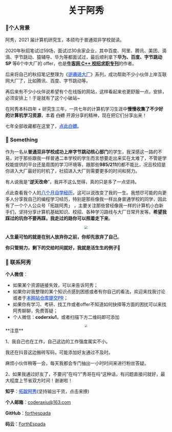 <p id="关于阿秀"></p>
<h1 align="center">关于阿秀</h1>

<p id="个人背景"></p>

### **🎉个人背景**

阿秀，2021 届计算机研究生，本硕均于普通双非学校就读。

2020年秋招笔试过59场，面试过30余家企业，其中百度、阿里、腾讯、美团、滴滴、字节跳动、猿辅导、华为等都面试过，最后顺利拿下**华为、百度、字节跳动SP** 等6个中大厂的 offer，也是<font style="font-weight:bold; color:#4169E1;text-decoration:underline;" target="_blank">[牛客网 C++ 校招求职专刊](https://www.nowcoder.com/tutorial/10043/index)</font>的作者。

后来将自己的秋招笔记整理为《<a target="_blank" style="font-weight:bold; color:#4169E1;text-decoration:underline;" href="https://mp.weixin.qq.com/mp/appmsgalbum?__biz=Mzg2MDU0ODM3MA==&action=getalbum&album_id=1728595536544366595&uin=&key=&devicetype=Windows+10+x64&version=6302019a&lang=zh_CN&ascene=7&fontgear=">逆袭进大厂</a>》系列，成功帮助不少小伙伴上岸互联网大厂了，比如腾讯、百度、字节跳动等。

再后来有不少小伙伴说希望有个在线版的网站，这样看起来也更舒服一点，安排，必须安排上！于是就有了这个小破站~

在阿秀本科四年 + 研究生三年，一共七年的计算机学习生涯中**慢慢收集了不少好的计算机学习资源**，本着 ~~白嫖~~ 开源分享的精神，现在把它们分享出来！

七年全部收藏都在这里了，<a target="_blank" style="font-weight:bold; color:#4169E1;text-decoration:underline;" href="Doc/免费资源/Download.md">点此白嫖</a>。

<p id="作为一名从"></p>

### 🐼 Something

作为一名从**普通双非学校成功上岸字节跳动核心部门**的学生，我深感这一路的不易，对于那些跟我一样普通二本学校的学生而言想要走出来实在太难了，不管是学校能提供的平台还是周围的学习环境等，跟那些**985/211**的都不能比，况且校招是你进入大厂最好的时机了，社招进入大厂则需要更多的时间和努力。

有人说我是“**逆天改命**”，我并不这么觉得，真的只是多了一点坚持。

点此查看我个人的<a target="_blank" style="font-weight:bold; color:#4169E1;text-decoration:underline;" href="https://mp.weixin.qq.com/s/vSzbITIYEVQNE1LgIzmPJg">八个月自学经历</a>，这可以说改变了我的一生。我想尽可能的向更多人分享我自己的编程学习经历，特别是那些像我一样出身普通学校的同学，因此有了一个个人公众号「拓跋阿秀」 ，主要关注那些曾经像我一样的计算机小白新手们，坚持分享计算机基础知识、校招、各种学习路线与大厂日常开发等。**希望我踩过的坑你不要再踩，我走过的路你可以照着走下来**。 

<div align="center">
    <img src="https://cdn.jsdelivr.net/gh/forthespada/mediaImage2@3.8/202105/进大厂公众号.png" style="zoom:65%;" />
</div>


**人生最可怕的就是在别人放弃你之前，你却先放弃了自己**。

**你只管努力，剩下的交给时间就好，我就是活生生的例子💖**

<p id="联系阿秀"></p>

### 💌 联系阿秀

**个人微信**：

- 如果某个资源链接失效，可以来告诉阿秀；
- 如果你对我整理的某个知识点感到困惑或者有你自己的看法，欢迎来找我讨论或者于<a target="_blank" style="font-weight:bold; color:#4169E1;text-decoration:underline;" href="https://github.com/forthespada/InterviewGuide/issues">本网站仓库提交PR</a>；
- 如果你有学习、考研、找工作或者offer不知道如何抉择等方面的困扰可以来找阿秀聊聊，免费答疑；
- 个人微信：**coderxiu1**，或者扫描下方二维码即可添加

<div align="center">
    <img src="https://cdn.jsdelivr.net/gh/forthespada/mediaImage3@1.0/202107/%E9%98%BF%E7%A7%80%E4%BA%8C%E5%8F%B7%E7%BA%AF%E5%BE%AE%E4%BF%A1.jpg" style="zoom:50%;" />
</div>
**注意**

1、我自己也在工作，自己这边的工作强度属实不小。

我还在抖音这边搬砖写码，可能添加好友通过不及时。

麻烦小伙伴稍等一会，每天我都会专门抽出一小时时间来进行粉丝答疑。

2、如果我通过好友了，不要问”在吗“/”秀哥在吗“这种话，有问题直接问就好，最大程度上节省双方时间！谢谢啦！























**知乎**：<a target="_blank" style="font-weight:bold; color:#4169E1;text-decoration:underline;" href="https://www.zhihu.com/people/tuo-ba-a-xiu">拓跋阿秀</a>(坚持输出干货，点击来撩)

**个人邮箱**：coderaxiu@163.com

**GitHub**：[forthespada](https://github.com/forthespada)

**码云**：[ForthEspada](https://gitee.com/ForthEspada)





